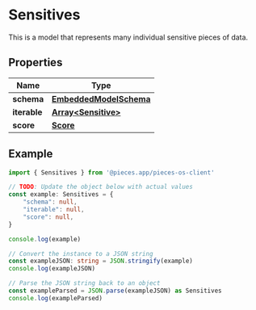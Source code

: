 
# Sensitives

This is a model that represents many individual sensitive pieces of data.

## Properties

Name | Type
------------ | -------------
**schema** | [**EmbeddedModelSchema**](EmbeddedModelSchema)
**iterable** | [**Array&lt;Sensitive&gt;**](Sensitive)
**score** | [**Score**](Score)

## Example

```typescript
import { Sensitives } from '@pieces.app/pieces-os-client'

// TODO: Update the object below with actual values
const example: Sensitives = {
    "schema": null,
    "iterable": null,
    "score": null,
}

console.log(example)

// Convert the instance to a JSON string
const exampleJSON: string = JSON.stringify(example)
console.log(exampleJSON)

// Parse the JSON string back to an object
const exampleParsed = JSON.parse(exampleJSON) as Sensitives
console.log(exampleParsed)
```


